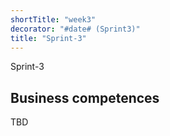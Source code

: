```yaml
---
shortTitle: "week3"
decorator: "#date# (Sprint3)"
title: "Sprint-3"
--- 
```

Sprint-3

## Business competences 
TBD